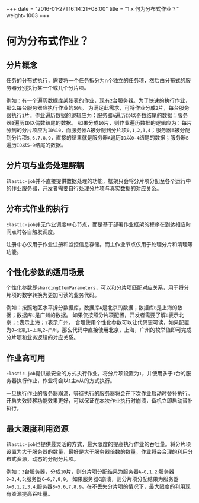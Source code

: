 +++
date = "2016-01-27T16:14:21+08:00"
title = "1.x 何为分布式作业？"
weight=1003
+++

# 何为分布式作业？

## 分片概念

任务的分布式执行，需要将一个任务拆分为n个独立的任务项，然后由分布式的服务器分别执行某一个或几个分片项。

例如：有一个遍历数据库某张表的作业，现有`2`台服务器。为了快速的执行作业，那么每台服务器应执行作业的`50%`。
为满足此需求，可将作业分成`2`片，每台服务器执行`1`片。作业遍历数据的逻辑应为：服务器`A`遍历`ID`以奇数结尾的数据；服务器`B`遍历`ID`以偶数结尾的数据。
如果分成`10`片，则作业遍历数据的逻辑应为：每片分到的分片项应为`ID%10`，而服务器A被分配到分片项`0,1,2,3,4`；服务器B被分配到分片项`5,6,7,8,9`，直接的结果就是服务器`A`遍历`ID`以`0-4`结尾的数据；服务器`B`遍历`ID`以`5-9`结尾的数据。

## 分片项与业务处理解耦

`Elastic-job`并不直接提供数据处理的功能，框架只会将分片项分配至各个运行中的作业服务器，开发者需要自行处理分片项与真实数据的对应关系。

## 分布式作业的执行

`Elastic-job`并无作业调度中心节点，而是基于部署作业框架的程序在到达相应时间点时各自触发调度。

注册中心仅用于作业注册和监控信息存储。而主作业节点仅用于处理分片和清理等功能。

## 个性化参数的适用场景

个性化参数即`shardingItemParameters`，可以和分片项匹配对应关系，用于将分片项的数字转换为更加可读的业务代码。

例如：按照地区水平拆分数据库，数据库`A`是北京的数据；数据库`B`是上海的数据；数据库`C`是广州的数据。
如果仅按照分片项配置，开发者需要了解`0`表示北京；`1`表示上海；`2`表示广州。
合理使用个性化参数可以让代码更可读，如果配置为`0=北京`,`1=上海`,`2=广州`，那么代码中直接使用北京，上海，广州的枚举值即可完成分片项和业务逻辑的对应关系。

## 作业高可用

`Elastic-job`提供最安全的方式执行作业。将分片项设置为`1`，并使用多于`1`台的服务器执行作业，作业将会以`1`主`n`从的方式执行。

一旦执行作业的服务器崩溃，等待执行的服务器将会在下次作业启动时替补执行。
开启失效转移功能效果更好，可以保证在本次作业执行时崩溃，备机立即启动替补执行。

## 最大限度利用资源

`Elastic-job`也提供最灵活的方式，最大限度的提高执行作业的吞吐量。将分片项设置为大于服务器的数量，最好是大于服务器倍数的数量，作业将会合理的利用分布式资源，动态的分配分片项。

例如：`3`台服务器，分成`10`片，则分片项分配结果为服务器`A=0,1,2`;服务器`B=3,4,5`;服务器`C=6,7,8,9`。
如果服务器`C`崩溃，则分片项分配结果为服务器`A=0,1,2,3,4`;服务器`B=5,6,7,8,9`。在不丢失分片项的情况下，最大限度的利用现有资源提高吞吐量。
